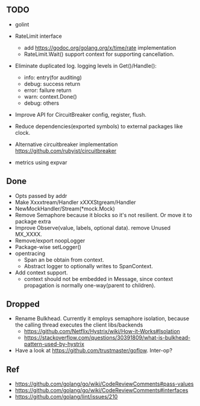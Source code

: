 ## TODO

* golint

* RateLimit interface
  * add https://godoc.org/golang.org/x/time/rate implementation
  * RateLimit.Wait() support context for supporting cancellation.

* Eliminate duplicated log. logging levels in Get()/Handle():
  * info: entry(for auditing)
  * debug: success return
  * error: failure return
  * warn: context.Done()
  * debug: others

* Improve API for CircuitBreaker config, register, flush.

* Reduce dependencies(exported symbols) to external packages like clock.

* Alternative circuitbreaker implementation https://github.com/rubyist/circuitbreaker

* metrics using expvar 

## Done
* Opts passed by addr
* Make Xxxxtream/Handler xXXXStgream/Handler
* NewMockHandler/Stream(*mock.Mock)
* Remove Semaphore because it blocks so it's not resilient. Or move it to package extra
* Improve Observe(value, labels, optional data). remove Unused MX_XXXX.
* Remove/export noopLogger
* Package-wise setLogger()
* opentracing
  * Span an be obtain from context.
  * Abstract logger to optionally writes to SpanContext.
* Add context support.
  * context should not be embedded in Message, since context propagation is normally one-way(parent to children).


## Dropped
* Rename Bulkhead. Currently it employs semaphore isolation, because the calling
  thread executes the client libs/backends
  * https://github.com/Netflix/Hystrix/wiki/How-it-Works#Isolation
  * https://stackoverflow.com/questions/30391809/what-is-bulkhead-pattern-used-by-hystrix
* Have a look at https://github.com/trustmaster/goflow. Inter-op?

## Ref
* https://github.com/golang/go/wiki/CodeReviewComments#pass-values
* https://github.com/golang/go/wiki/CodeReviewComments#interfaces
* https://github.com/golang/lint/issues/210
